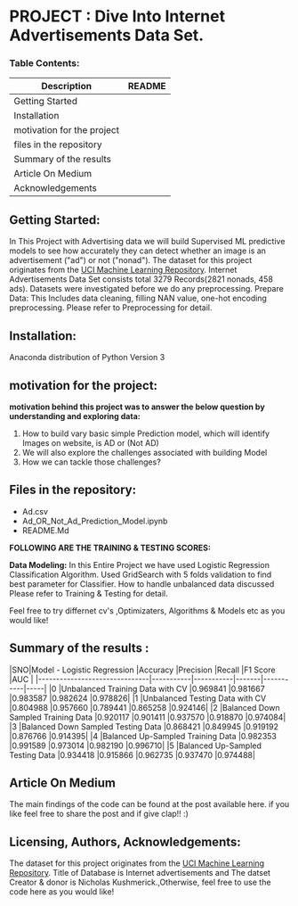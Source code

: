 # PROJECT : Dive Into Internet Advertisements Data Set. 


### Table Contents:

| Description | README |
| ------ | ------ |
| Getting Started|[]()|
| Installation | []()|
| motivation for the project | []() |
| files in the repository  | []() |
| Summary of the results  | []() |
| Article On Medium | []()|
| Acknowledgements | []()|


## Getting Started:

In This Project with Advertising data we will build Supervised ML predictive models to see how accurately they can detect whether an image is an advertisement ("ad") or not ("nonad"). The dataset for this project originates from the [UCI Machine Learning Repository](https://archive.ics.uci.edu/ml/datasets/internet+advertisements).
Internet Advertisements Data Set consists total 3279 Records(2821 nonads, 458 ads). Datasets were investigated before we do any preprocessing.
Prepare Data: This Includes data cleaning, filling NAN value, one-hot encoding preprocessing. Please refer to Preprocessing for detail.


## Installation:

Anaconda distribution of Python Version 3


## motivation for the project:

**motivation behind this project was to answer the below question by understanding and exploring data:**

1. How to build vary basic simple Prediction model, which will identify Images on website, is AD or (Not AD)
2. We will also explore the challenges associated with building Model
3. How we can tackle those challenges?

## Files in the repository:

* Ad.csv
* Ad_OR_Not_Ad_Prediction_Model.ipynb
* README.Md

**FOLLOWING ARE THE TRAINING & TESTING SCORES:** <br/>

**Data Modeling:** In this Entire Project we have used Logistic Regression Classification Algorithm. Used GridSearch with 5 folds validation to find best parameter for Classifier. 
How to handle unbalanced data discussed Please refer to Training & Testing for detail. 

Feel free to try differnet cv's ,Optimizaters, Algorithms & Models etc as you would like!

## Summary of the results :<br/>

|SNO|Model - Logistic Regression	|Accuracy	|Precision	|Recall	|F1 Score	|AUC  |
|-------------------------------|-----------|-----------|-------|-----------|-----|
|0	|Unbalanced Training Data with CV	|0.969841	|0.981667	|0.983587	|0.982624	|0.978826|
|1	|Unbalanced Testing Data with CV	|0.804988	|0.957660	|0.789441	|0.865258	|0.924146|
|2	|Balanced Down Sampled Training Data	|0.920117	|0.901411	|0.937570	|0.918870	|0.974084|
|3	|Balanced Down Sampled Testing Data	|0.868421	|0.849945	|0.919192	|0.876766	|0.914395|
|4	|Balanced Up-Sampled Training Data	|0.982353	|0.991589	|0.973014	|0.982190	|0.996710|
|5	|Balanced Up-Sampled Testing Data	|0.934418	|0.915866	|0.962735	|0.937470	|0.974488|

## Article On Medium

The main findings of the code can be found at the post available here. if you like feel free to share the post and if give clap!! :)<br/>

## Licensing, Authors, Acknowledgements:

The dataset for this project originates from the [UCI Machine Learning Repository](https://archive.ics.uci.edu/ml/datasets/internet+advertisements). 
Title of Database is Internet advertisements and The datset Creator & donor is Nicholas Kushmerick.,Otherwise, feel free to use the code here as you would like!